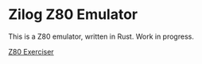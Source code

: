 # Zilog Z80 Emulator

This is a Z80 emulator, written in Rust. Work in progress.

[Z80 Exerciser](https://github.com/anotherlin/z80emu/raw/master/testfiles/zexdoc.com)
